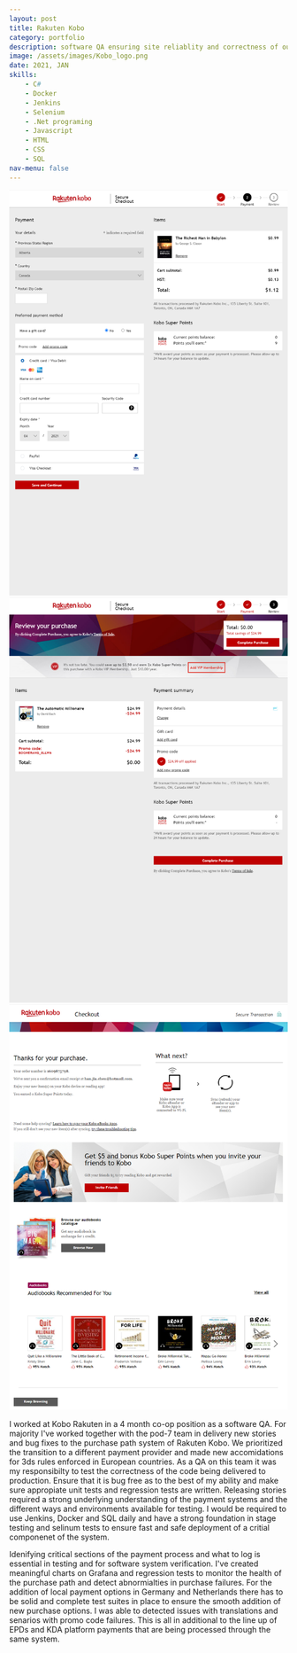 ```yaml
---
layout: post
title: Rakuten Kobo
category: portfolio
description: software QA ensuring site reliablity and correctness of out going stories for Kobo's website payment system
image: /assets/images/Kobo_logo.png
date: 2021, JAN
skills: 
    - C#
    - Docker
    - Jenkins
    - Selenium
    - .Net programing
    - Javascript
    - HTML
    - CSS
    - SQL
nav-menu: false
---
```


<div class="box alt">
	<div class="row 50% uniform">
		<div class="4u"><span class="image fit"><img src="/assets/images/kobo_checkout_page_1.png" alt="No image" /></span></div>
		<div class="4u"><span class="image fit"><img src="/assets/images/kobo_checkout_page_2.png" alt="No image" /></span></div>
		<div class="4u$"><span class="image fit"><img src="/assets/images/kobo_checkout_page_3.png" alt="No image" /></span></div>
	</div>
</div>

I worked at Kobo Rakuten in a 4 month co-op position as a software QA. For majority I've worked together with the pod-7 team in delivery new stories and bug fixes to the purchase path system of Rakuten Kobo. We prioritized the transition to a different payment provider and made new accomidations for 3ds rules enforced in European countries. As a QA on this team it was my responsibilty to test the correctness of the code being delivered to production. Ensure that it is bug free as to the best of my ability and make sure appropiate unit tests and regression tests are written. Releasing stories required a strong underlying understanding of the payment systems and the different ways and environments available for testing. I would be required to use Jenkins, Docker and SQL daily and have a strong foundation in stage testing and selinum tests to ensure fast and safe deployment of a critial componenet of the system.

Idenifying critical sections of the payment process and what to log is essential in testing and for software system verification. I've created meaningful charts on Grafana and regression tests to monitor the health of the purchase path and detect abnormialties in purchase failures. For the addition of local payment options in Germany and Netherlands
there has to be solid and complete test suites in place to ensure the smooth addition of new purchase options. I was able to detected issues with translations and senarios with promo code failures. This is all in additional to the line up of EPDs and KDA platform payments that are being processed through the same system.